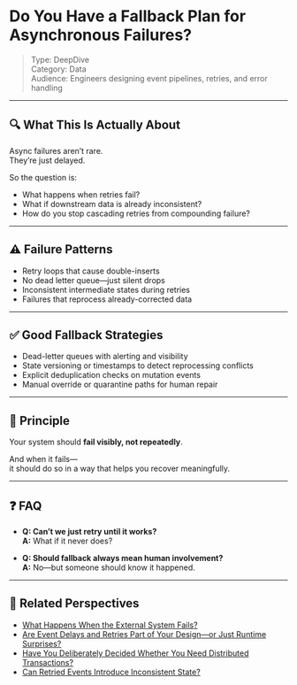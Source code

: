 # Do You Have a Fallback Plan for Asynchronous Failures?

> Type: DeepDive  
> Category: Data  
> Audience: Engineers designing event pipelines, retries, and error handling

---

## 🔍 What This Is Actually About

Async failures aren’t rare.  
They’re just delayed.

So the question is:

- What happens when retries fail?
- What if downstream data is already inconsistent?
- How do you stop cascading retries from compounding failure?

---

## ⚠️ Failure Patterns

- Retry loops that cause double-inserts  
- No dead letter queue—just silent drops  
- Inconsistent intermediate states during retries  
- Failures that reprocess already-corrected data

---

## ✅ Good Fallback Strategies

- Dead-letter queues with alerting and visibility  
- State versioning or timestamps to detect reprocessing conflicts  
- Explicit deduplication checks on mutation events  
- Manual override or quarantine paths for human repair

---

## 🧠 Principle

Your system should **fail visibly, not repeatedly**.

And when it fails—  
it should do so in a way that helps you recover meaningfully.

---

## ❓ FAQ

- **Q: Can’t we just retry until it works?**  
  **A:** What if it never does?

- **Q: Should fallback always mean human involvement?**  
  **A:** No—but someone should know it happened.

---

## 🔗 Related Perspectives

- [What Happens When the External System Fails?](../async/external-failure-impact.md)
- [Are Event Delays and Retries Part of Your Design—or Just Runtime Surprises?](../async/event-retry-delay.md)
- [Have You Deliberately Decided Whether You Need Distributed Transactions?](distributed-transaction-design.md)
- [Can Retried Events Introduce Inconsistent State?](retry-consistency.md)
